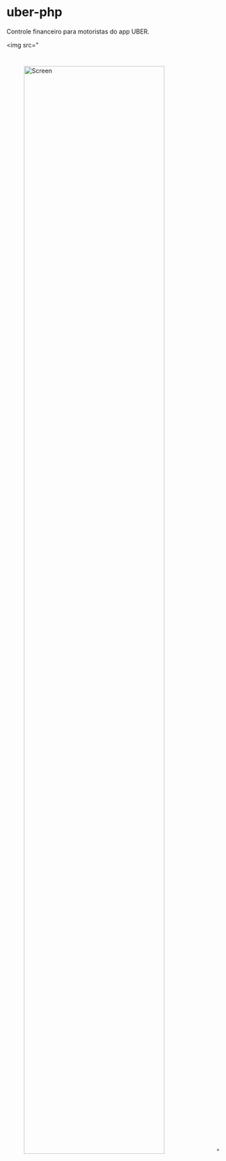 # uber-php
Controle financeiro para motoristas do app UBER.


   <img src="<img src="./realtime_ai_character/static/logo.png" alt="Screen" width="80%"  style="padding: 40px"/>"
